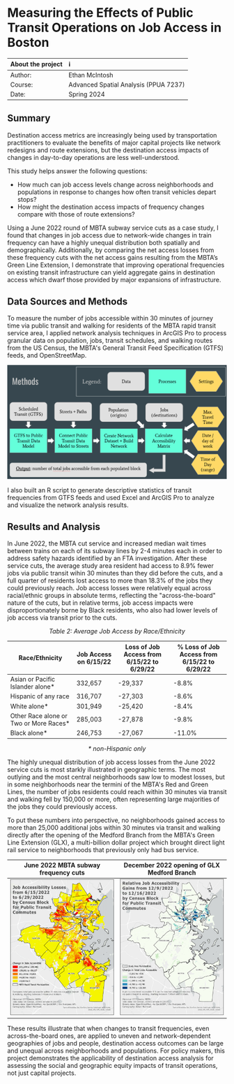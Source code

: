 # Measuring the Effects of Public Transit Operations on Job Access in Boston

| About the project | :information_source: |
| :---- | :----- |
| Author: | Ethan McIntosh |
| Course: | Advanced Spatial Analysis (PPUA 7237) |
| Date: | Spring 2024 |

## Summary

Destination access metrics are increasingly being used by transportation practitioners to evaluate the benefits of major capital projects like network redesigns and route extensions, but the destination access impacts of changes in day-to-day operations are less well-understood.

This study helps answer the following questions:
* How much can job access levels change across neighborhoods and populations in response to changes how often transit vehicles depart stops?
* How might the destination access impacts of frequency changes compare with those of route extensions?

Using a June 2022 round of MBTA subway service cuts as a case study, I found that changes in job access due to network-wide changes in train frequency can have a highly unequal distribution both spatially and demographically. Additionally, by comparing the net access losses from these frequency cuts with the net access gains resulting from the MBTA’s Green Line Extension, I demonstrate that improving operational frequencies on existing transit infrastructure can yield aggregate gains in destination access which dwarf those provided by major expansions of infrastructure.

## Data Sources and Methods

To measure the number of jobs accessible within 30 minutes of journey time via public transit and walking for residents of the MBTA rapid transit service area, I applied network analysis techniques in ArcGIS Pro to process granular data on population, jobs, transit schedules, and walking routes from the US Census, the MBTA's General Transit Feed Specification (GTFS) feeds, and OpenStreetMap.

![Diagram of data sources and ArcGIS Pro tools used to calculate job access](docs/assets/img/access_methods.png)

I also built an R script to generate descriptive statistics of transit frequencies from GTFS feeds and used Excel and ArcGIS Pro to analyze and visualize the network analysis results.

## Results and Analysis

In June 2022, the MBTA cut service and increased median wait times between trains on each of its subway lines by 2-4 minutes each in order to address safety hazards identified by an FTA investigation. After these service cuts, the average study area resident had access to 8.9% fewer jobs via public transit wihin 30 minutes than they did before the cuts, and a full quarter of residents lost access to more than 18.3% of the jobs they could previously reach. Job access losses were relatively equal across racial/ethnic groups in absolute terms, reflecting the "across-the-board" nature of the cuts, but in relative terms, job access impacts were disproportionately borne by Black residents, who also had lower levels of job access via transit prior to the cuts.

*<p align="center">Table 2: Average Job Access by Race/Ethnicity</p>*

| Race/Ethnicity | Job Access on 6/15/22 | Loss of Job Access from 6/15/22 to 6/29/22 |	% Loss of Job Access from 6/15/22 to 6/29/22 |
| ---- | ----- | ---- | ---- |
| Asian or Pacific Islander alone* | 332,657 | -29,337 | -8.8% | 
| Hispanic of any race | 316,707 | -27,303 | -8.6% | 
| White alone*	| 301,949 | -25,420 | -8.4% | 
| Other Race alone or Two or More Races* | 285,003 | -27,878 | -9.8% | 
| Black alone*	| 246,753 | -27,067	| -11.0% | 

*<p align="center">\* non-Hispanic only</p>*

The highly unequal distribution of job access losses from the June 2022 service cuts is most starkly illustrated in geographic terms. The most outlying and the most central neighborhoods saw low to modest losses, but in some neighborhoods near the termini of the MBTA's Red and Green Lines, the number of jobs residents could reach within 30 minutes via transit and walking fell by 150,000 or more, often representing large majorities of the jobs they could previously access. 

To put these numbers into perspective, no neighborhoods gained access to more than 25,000 additional jobs within 30 minutes via transit and walking directly after the opening of the Medford Branch from the MBTA's Green Line Extension (GLX), a multi-billion dollar project which brought direct light rail service to neighborhoods that previously only had bus service.

| June 2022 MBTA subway frequency cuts | December 2022 opening of GLX Medford Branch |
| --- | --- |
| ![Job Accessibility Losses from 6/15/2022 to 6/29/2022 by Census Block for Public Transit Commutes](docs/assets/img/absolute_chg-1.png) | ![Relative Job Accessibility Gains from 12/9/2022 to 12/16/2022 by Census Block for Public Transit Commutes](docs/assets/img/glx-medford-chg.png) |

These results illustrate that when changes to transit frequencies, even across-the-board ones, are applied to uneven and network-dependent geographies of jobs and people, destination access outcomes can be large and unequal across neighborhoods and populations. For policy makers, this project demonstrates the applicability of destination access analysis for assessing the social and geographic equity impacts of transit operations, not just capital projects. 